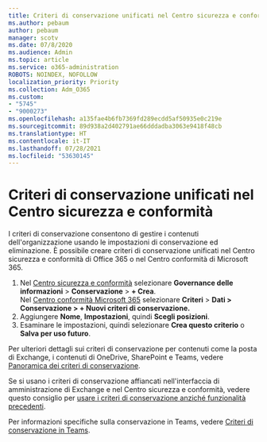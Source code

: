 ```yaml
---
title: Criteri di conservazione unificati nel Centro sicurezza e conformità
ms.author: pebaum
author: pebaum
manager: scotv
ms.date: 07/8/2020
ms.audience: Admin
ms.topic: article
ms.service: o365-administration
ROBOTS: NOINDEX, NOFOLLOW
localization_priority: Priority
ms.collection: Adm_O365
ms.custom:
- "5745"
- "9000273"
ms.openlocfilehash: a135fae4b6fb7369fd289ecdd5af50935e0c219e
ms.sourcegitcommit: 89d938a2d402791ae66dddadba3063e9418f48cb
ms.translationtype: HT
ms.contentlocale: it-IT
ms.lasthandoff: 07/28/2021
ms.locfileid: "53630145"
---
```

# <a name="unified-retention-policies-in-the-security--compliance-center"></a>Criteri di conservazione unificati nel Centro sicurezza e conformità

I criteri di conservazione consentono di gestire i contenuti dell'organizzazione usando le impostazioni di conservazione ed eliminazione. È possibile creare criteri di conservazione unificati nel Centro sicurezza e conformità di Office 365 o nel Centro conformità di Microsoft 365. 

1. Nel [Centro sicurezza e conformità](https://go.microsoft.com/fwlink/p/?linkid=2077143) selezionare **Governance delle informazioni** > **Conservazione** > **+ Crea**. <br/>
    Nel [Centro conformità Microsoft 365](https://go.microsoft.com/fwlink/p/?linkid=2077149) selezionare **Criteri** > **Dati > Conservazione > + Nuovi criteri di conservazione.**
2. Aggiungere **Nome**, **Impostazioni**, quindi **Scegli posizioni**.
3. Esaminare le impostazioni, quindi selezionare **Crea questo criterio** o **Salva per uso futuro**.  
      
Per ulteriori dettagli sui criteri di conservazione per contenuti come la posta di Exchange, i contenuti di OneDrive, SharePoint e Teams, vedere [Panoramica dei criteri di conservazione](https://go.microsoft.com/fwlink/?linkid=2127785).  
    
Se si usano i criteri di conservazione affiancati nell'interfaccia di amministrazione di Exchange e nel Centro sicurezza e conformità, vedere questo consiglio per [usare i criteri di conservazione anziché funzionalità precedenti](/microsoft-365/compliance/retention-policies#use-a-retention-policy-instead-of-older-features).  
    
Per informazioni specifiche sulla conservazione in Teams, vedere [Criteri di conservazione in Teams](/microsoftteams/retention-policies).